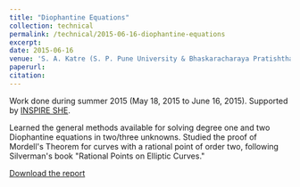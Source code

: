 ```yaml
---
title: "Diophantine Equations"
collection: technical
permalink: /technical/2015-06-16-diophantine-equations
excerpt:
date: 2015-06-16
venue: 'S. A. Katre (S. P. Pune University & Bhaskaracharaya Pratishthana, Pune)'
paperurl: 
citation: 
---
```

Work done during summer 2015 (May 18, 2015 to June 16, 2015). Supported by [INSPIRE SHE](https://online-inspire.gov.in/Account/INSPIREProgramme).

Learned the general methods available for solving degree one and two Diophantine equations in two/three unknowns. Studied the proof of Mordell's Theorem for curves with a rational point of order two, following Silverman's book "Rational Points on Elliptic Curves."


[Download the report](http://gkorpal.github.io/files/summer2015-diophantine_equations-gaurish.pdf)
